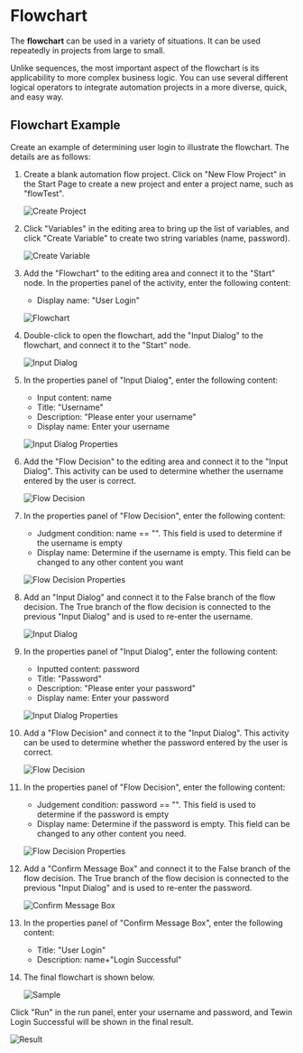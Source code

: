 # Flowchart

The **flowchart** can be used in a variety of situations. It can be used repeatedly in projects from large to small.

Unlike sequences, the most important aspect of the flowchart is its applicability to more complex business logic. You can use several different logical operators to integrate automation projects in a more diverse, quick, and easy way.

## Flowchart Example

Create an example of determining user login to illustrate the flowchart. The details are as follows:

1. Create a blank automation flow project. Click on "New Flow Project" in the Start Page to create a new project and enter a project name, such as "flowTest".
   
    ![Create Project](https://docimages.blob.core.chinacloudapi.cn/images/EnglishDocumentImage/createflowchart20210429.png)

2. Click "Variables" in the editing area to bring up the list of variables, and click "Create Variable" to create two string variables (name, password).
   
    ![Create Variable](https://docimages.blob.core.chinacloudapi.cn/images/EnglishDocumentImage/createnamepasswordvariables20210429.png)

3. Add the "Flowchart" to the editing area and connect it to the "Start" node. In the properties panel of the activity, enter the following content:
   
   * Display name: "User Login"
   
    ![Flowchart](https://docimages.blob.core.chinacloudapi.cn/images/EnglishDocumentImage/displayname20210429.png)

4. Double-click to open the flowchart, add the "Input Dialog" to the flowchart, and connect it to the "Start" node.
   
    ![Input Dialog](https://docimages.blob.core.chinacloudapi.cn/images/EnglishDocumentImage/inputdialog20210429.png)

5. In the properties panel of "Input Dialog", enter the following content:
   
   * Input content: name
   * Title: "Username"
   * Description: "Please enter your username"
   * Display name: Enter your username
   
    ![Input Dialog Properties](https://docimages.blob.core.chinacloudapi.cn/images/EnglishDocumentImage/property20210429.png)

6. Add the "Flow Decision" to the editing area and connect it to the "Input Dialog". This activity can be used to determine whether the username entered by the user is correct.
   
    ![Flow Decision](https://docimages.blob.core.chinacloudapi.cn/images/EnglishDocumentImage/flowdecision20210429.png)

7. In the properties panel of "Flow Decision", enter the following content:
   
   * Judgment condition: name == "". This field is used to determine if the username is empty
   * Display name: Determine if the username is empty. This field can be changed to any other content you want
   
    ![Flow Decision Properties](https://docimages.blob.core.chinacloudapi.cn/images/EnglishDocumentImage/flowdecisionproperty20210429.png)

8. Add an "Input Dialog" and connect it to the False branch of the flow decision. The True branch of the flow decision is connected to the previous "Input Dialog" and is used to re-enter the username.
   
    ![Input Dialog](https://docimages.blob.core.chinacloudapi.cn/images/EnglishDocumentImage/decision20210429.png)

9. In the properties panel of "Input Dialog", enter the following content:
   
   * Inputted content: password
   * Title: "Password"
   * Description: "Please enter your password"
   * Display name: Enter your password
   
    ![Input Dialog Properties](https://docimages.blob.core.chinacloudapi.cn/images/EnglishDocumentImage/inputpassword20210429.png)

10. Add a "Flow Decision" and connect it to the "Input Dialog". This activity can be used to determine whether the password entered by the user is correct.
    
    ![Flow Decision](https://docimages.blob.core.chinacloudapi.cn/images/EnglishDocumentImage/decision220210429.png)

11. In the properties panel of "Flow Decision", enter the following content:
    
    * Judgement condition: password == "". This field is used to determine if the password is empty
    * Display name: Determine if the password is empty. This field can be changed to any other content you need.
    
    ![Flow Decision Properties](https://docimages.blob.core.chinacloudapi.cn/images/EnglishDocumentImage/decision2property20210429.png)

12. Add a "Confirm Message Box" and connect it to the False branch of the flow decision. The True branch of the flow decision is connected to the previous "Input Dialog" and is used to re-enter the password.
    
    ![Confirm Message Box](https://docimages.blob.core.chinacloudapi.cn/images/EnglishDocumentImage/con20210429.png)

13. In the properties panel of "Confirm Message Box", enter the following content:
    
    * Title: "User Login"
    * Description: name+"Login Successful"

14. The final flowchart is shown below.
    
    ![Sample](https://docimages.blob.core.chinacloudapi.cn/images/EnglishDocumentImage/UserLogin20210429.jpg)

Click "Run" in the run panel, enter your username and password, and Tewin Login Successful will be shown in the final result.

![Result](https://docimages.blob.core.chinacloudapi.cn/images/EnglishDocumentImage/userloginresult20210429.png)